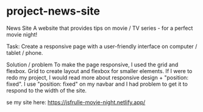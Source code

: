 # project-news-site

News Site
A website that provides tips on movie / TV series - for a perfect movie night!

Task:
Create a responsive page with a user-friendly interface on computer / tablet / phone.

Solution / problem
To make the page responsive, I used the grid and flexbox. 
Grid to create layout and flexbox for smaller elements. 
If I were to redo my project, I would read more about responsive design + "position: fixed".
I use "position: fixed" on my navbar and I had problem to get it to respond to the width of the site.



se my site here:
https://jsfrulle-movie-night.netlify.app/

